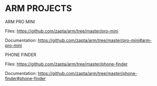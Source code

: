 ARM PROJECTS
============

ARM PRO MINI 

Files: https://github.com/zapta/arm/tree/master/pro-mini

Documentation: https://github.com/zapta/arm/tree/master/pro-mini#arm-pro-mini


PHONE FINDER

Files: https://github.com/zapta/arm/tree/master/phone-finder

Documentation: https://github.com/zapta/arm/tree/master/phone-finder#phone-finder



